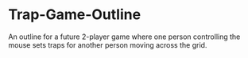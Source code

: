 # Trap-Game-Outline
An outline for a future 2-player game where one person controlling the mouse sets traps for another person moving across the grid.
